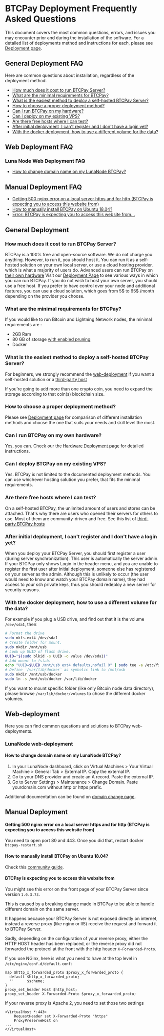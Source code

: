 # BTCPay Deployment Frequently Asked Questions

This document covers the most common questions, errors, and issues you may encounter prior and during the installation of the software. For a detailed list of deployments method and instructions for each, please see [Deployment page](/Deployment.md).

## General Deployment FAQ

Here are common questions about installation, regardless of the deployment method.

* [How much does it cost to run BTCPay Server?](FAQ-Deployment.md#how-much-does-it-cost-to-run-btcpay-server)
* [What are the minimal requirements for BTCPay?](FAQ-Deployment.md#what-are-the-minimal-requirements-for-btcpay)
* [What is the easiest method to deploy a self-hosted BTCPay Server?](FAQ-Deployment.md#what-are-the-minimal-requirements-for-btcpay)
* [How to choose a proper deployment method?](FAQ-Deployment.md#how-to-choose-a-proper-deployment-method)
* [Can I run BTCPay on my hardware?](FAQ-Deployment.md#can-i-run-btcpay-on-my-own-hardware)
* [Can I deploy on my existing VPS?](FAQ-Deployment.md#can-i-deploy-btcpay-on-my-existing-vps)
* [Are there free hosts where I can test?](FAQ-Deployment.md#are-there-free-hosts-where-i-can-test)
* [After initial deployment, I can't register and I don't have a login yet?](FAQ-Deployment.md#after-initial-deployment-i-cant-register-and-i-dont-have-a-login-yet)
* [With the docker deployment, how to use a different volume for the data?](FAQ-Deployment.md#with-the-docker-deployment-how-to-use-a-different-volume-for-the-data)

## Web Deployment FAQ
### Luna Node Web Deployment FAQ
* [How to change domain name on my LunaNode BTCPay?](FAQ-Deployment.md#how-to-change-domain-name-on-my-lunanode-btcpay)

## Manual Deployment FAQ
* [Getting 500 nginx error on a local server https and for http (BTCPay is expecting you to access this website from)](FAQ-Deployment.md#getting-500-nginx-error-on-a-local-server-https-and-for-http-btcpay-is-expecting-you-to-access-this-website-from)
* [How to manually install BTCPay on Ubuntu 18.04?](FAQ-Deployment.md#how-to-manually-install-btcpay-on-ubuntu-1804)
* [Error: BTCPay is expecting you to access this website from...](FAQ-Deployment.md#btcpay-is-expecting-you-to-access-this-website-from)

## General Deployment

### How much does it cost to run BTCPay Server?
BTCPay is a 100% free and open-source software. We do not charge you anything.
However, to run it, you should host it. You can run it as a self-hosted solution on your own local server, or use a cloud hosting provider, which is what a majority of users do. Advanced users can run BTCPay on [their own hardware](/HardwareDeployment.md) Visit our [Deployment Page](/Deployment.md) to see various ways in which you can run BTCPay.
If you do not wish to host your own server, you should use a free host. If you prefer to have control over your node and additional features, you can use a cloud solution, which goes from 5$ to 65$ /month depending on the provider you choose.

### What are the minimal requirements for BTCPay?
If you would like to run Bitcoin and Lightning Network nodes, the minimal requirements are :

* 2GB Ram
* 80 GB of storage [with enabled pruning](https://github.com/btcpayserver/btcpayserver-docker/blob/master/README.md#generated-docker-compose)
* Docker

### What is the easiest method to deploy a self-hosted BTCPay Server?
For beginners, we strongly recommend the [web-deployment](/LunaNodeWebDeployment.md) if you want a self-hosted solution or a [third-party host](ThirdPartyHosting.md)

If you're going to add more than one crypto coin, you need to expand the storage according to that coin(s) blockchain size.

### How to choose a proper deployment method?
Please see [Deployment page](/Deployment.md) for comparison of different installation methods and choose the one that suits your needs and skill level the most.

### Can I run BTCPay on my own hardware?
Yes, you can. Check our the [Hardware Deployment page](/HardwareDeployment.md) for detailed instructions.

### Can I deploy BTCPay on my existing VPS?
Yes. BTCPay is not limited to the documented deployment methods. You can use whichever hosting solution you prefer, that fits the minimal requirements.

### Are there free hosts where I can test?
On a self-hosted BTCPay, the unlimited amount of users and stores can be attached. That's why there are users who opened their servers for others to use. Most of them are community-driven and free. See this list of [third-party BTCPay hosts](/ThirdPartyHosting.md)

### After initial deployment, I can't register and I don't have a login yet?
When you deploy your BTCPay Server, you should first register a user (during server synchronization). This user is automatically the server admin. If your BTCPay only shows Login in the header menu, and you are unable to register the first user after initial deployment, someone else has registered on your server as the admin. Although this is unlikely to occur (the user would need to know and watch your BTCPay domain name), they had access to your ssh private keys, thus you should redeploy a new server for security reasons. 

### With the docker deployment, how to use a different volume for the data?

For example if you plug a USB drive, and find out that it is the volume `/dev/sda1`, then:

```bash
# Format the drive
sudo mkfs.ext4 /dev/sda1
# Create folder for mount.
sudo mkdir /mnt/usb
# Look up UUID of flash drive.
UUID="$(sudo blkid -s UUID -o value /dev/sda1)"
# Add mount to fstab.
echo "UUID=$UUID /mnt/usb ext4 defaults,nofail 0" | sudo tee -a /etc/fstab
# Define `/var/lib/docker` as symbolic link to /mnt/usb
sudo mkdir /mnt/usb/docker
sudo ln -s /mnt/usb/docker /var/lib/docker
```

If you want to mount specific folder (like only Bitcoin node data directory), please browse `/var/lib/docker/volumes` to chose the different docker volumes.

## Web-deployment

Here you can find common questions and solutions to BTCPay web-deployments.

### LunaNode web-deployment

#### How to change domain name on my LunaNode BTCPay?
1. In your LunaNode dashboard, click on Virtual Machines > Your Virtual Machine > General Tab > External IP. Copy the external IP.
2. Go to your DNS provider and create an A record. Paste the external IP.
3. Go to Server Settings > Maintenance > Change Domain. Paste yourdomain.com without http or https prefix.

Additional documentation can be found on [domain change page](/ChangeDomain.md).

## Manual Deployment

#### Getting 500 nginx error on a local server https and for http (BTCPay is expecting you to access this website from)

You need to open port 80 and 443. Once you did that, restart docker `btcpay-restart.sh`

#### How to manually install BTCPay on Ubuntu 18.04?

Check this [community guide](https://freedomnode.com/blog/114/how-to-setup-btc-and-lightning-payment-gateway-with-btcpayserver-on-linux-manual-install). 

#### BTCPay is expecting you to access this website from

You might see this error on the front page of your BTCPay Server since version `1.0.3.73`.

This is caused by a breaking change made in BTCPay to be able to handle different domain on the same server.

It happens because your BTCPay Server is not exposed directly on internet, instead a reverse proxy (like nginx or IIS) receive the request and forward it to BTCPay Server.

Sadly, depending on the configuration of your reverse proxy, either the HTTP HOST header has been replaced, or the reverse proxy did not forwarded the protocol at the front with the http header `X-Forwarded-Proto`.

If you use NGinx, here is what you need to have at the top level in `/etc/nginx/conf.d/default.conf`:

```
map $http_x_forwarded_proto $proxy_x_forwarded_proto {
  default $http_x_forwarded_proto;
  ''      $scheme;
}
proxy_set_header Host $http_host;
proxy_set_header X-Forwarded-Proto $proxy_x_forwarded_proto;
```

If your reverse proxy is Apache 2, you need to set those two settings

```
<VirtualHost *:443>
    RequestHeader set X-Forwarded-Proto "https"
    ProxyPreserveHost on
...
</VirtualHost>
```
